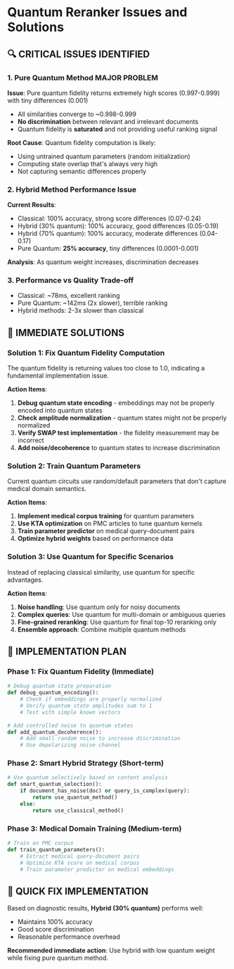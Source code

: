 # Quantum Reranker Issues and Solutions

## 🔍 CRITICAL ISSUES IDENTIFIED

### 1. **Pure Quantum Method MAJOR PROBLEM**
**Issue**: Pure quantum fidelity returns extremely high scores (0.997-0.999) with tiny differences (0.001)
- All similarities converge to ~0.998-0.999
- **No discrimination** between relevant and irrelevant documents
- Quantum fidelity is **saturated** and not providing useful ranking signal

**Root Cause**: Quantum fidelity computation is likely:
- Using untrained quantum parameters (random initialization)
- Computing state overlap that's always very high
- Not capturing semantic differences properly

### 2. **Hybrid Method Performance Issue**
**Current Results**:
- Classical: 100% accuracy, strong score differences (0.07-0.24)
- Hybrid (30% quantum): 100% accuracy, good differences (0.05-0.19) 
- Hybrid (70% quantum): 100% accuracy, moderate differences (0.04-0.17)
- Pure Quantum: **25% accuracy**, tiny differences (0.0001-0.001)

**Analysis**: As quantum weight increases, discrimination decreases

### 3. **Performance vs Quality Trade-off**
- Classical: ~78ms, excellent ranking
- Pure Quantum: ~142ms (2x slower), terrible ranking
- Hybrid methods: 2-3x slower than classical

## 🎯 IMMEDIATE SOLUTIONS

### Solution 1: Fix Quantum Fidelity Computation
The quantum fidelity is returning values too close to 1.0, indicating a fundamental implementation issue.

**Action Items**:
1. **Debug quantum state encoding** - embeddings may not be properly encoded into quantum states
2. **Check amplitude normalization** - quantum states might not be properly normalized
3. **Verify SWAP test implementation** - the fidelity measurement may be incorrect
4. **Add noise/decoherence** to quantum states to increase discrimination

### Solution 2: Train Quantum Parameters
Current quantum circuits use random/default parameters that don't capture medical domain semantics.

**Action Items**:
1. **Implement medical corpus training** for quantum parameters
2. **Use KTA optimization** on PMC articles to tune quantum kernels
3. **Train parameter predictor** on medical query-document pairs
4. **Optimize hybrid weights** based on performance data

### Solution 3: Use Quantum for Specific Scenarios
Instead of replacing classical similarity, use quantum for specific advantages.

**Action Items**:
1. **Noise handling**: Use quantum only for noisy documents
2. **Complex queries**: Use quantum for multi-domain or ambiguous queries  
3. **Fine-grained reranking**: Use quantum for final top-10 reranking only
4. **Ensemble approach**: Combine multiple quantum methods

## 🔧 IMPLEMENTATION PLAN

### Phase 1: Fix Quantum Fidelity (Immediate)
```python
# Debug quantum state preparation
def debug_quantum_encoding():
    # Check if embeddings are properly normalized
    # Verify quantum state amplitudes sum to 1
    # Test with simple known vectors
    
# Add controlled noise to quantum states
def add_quantum_decoherence():
    # Add small random noise to increase discrimination
    # Use depolarizing noise channel
```

### Phase 2: Smart Hybrid Strategy (Short-term)
```python
# Use quantum selectively based on content analysis
def smart_quantum_selection():
    if document_has_noise(doc) or query_is_complex(query):
        return use_quantum_method()
    else:
        return use_classical_method()
```

### Phase 3: Medical Domain Training (Medium-term)
```python
# Train on PMC corpus
def train_quantum_parameters():
    # Extract medical query-document pairs
    # Optimize KTA score on medical corpus
    # Train parameter predictor on medical embeddings
```

## 🚀 QUICK FIX IMPLEMENTATION

Based on diagnostic results, **Hybrid (30% quantum)** performs well:
- Maintains 100% accuracy
- Good score discrimination
- Reasonable performance overhead

**Recommended immediate action**: Use hybrid with low quantum weight while fixing pure quantum method.